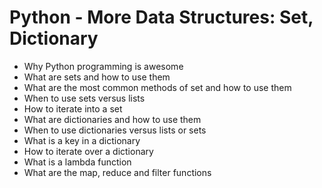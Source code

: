 # Python - More Data Structures: Set, Dictionary


 - Why Python programming is awesome
 - What are sets and how to use them
 - What are the most common methods of set and how to use them
 - When to use sets versus lists
 - How to iterate into a set
 - What are dictionaries and how to use them
 - When to use dictionaries versus lists or sets
 - What is a key in a dictionary
 - How to iterate over a dictionary
 - What is a lambda function
 - What are the map, reduce and filter functions

